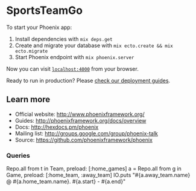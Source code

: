 # SportsTeamGo

To start your Phoenix app:

  1. Install dependencies with `mix deps.get`
  2. Create and migrate your database with `mix ecto.create && mix ecto.migrate`
  3. Start Phoenix endpoint with `mix phoenix.server`

Now you can visit [`localhost:4000`](http://localhost:4000) from your browser.

Ready to run in production? Please [check our deployment guides](http://www.phoenixframework.org/docs/deployment).

## Learn more

  * Official website: http://www.phoenixframework.org/
  * Guides: http://phoenixframework.org/docs/overview
  * Docs: http://hexdocs.pm/phoenix
  * Mailing list: http://groups.google.com/group/phoenix-talk
  * Source: https://github.com/phoenixframework/phoenix


### Queries

Repo.all from t in Team, preload: [:home_games]
a = Repo.all from g in Game, preload: [:home_team, :away_team]
IO.puts "#{a.away_team.name} @ #{a.home_team.name}. #{a.start} - #{a.end}"
